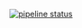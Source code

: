 
[![pipeline status](https://gitsoul.net/norserage/y2kpos/badges/master/pipeline.svg)](https://gitsoul.net/norserage/y2kpos/commits/master)